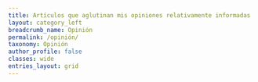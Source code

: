 ```yaml
---
title: Artículos que aglutinan mis opiniones relativamente informadas
layout: category_left
breadcrumb_name: Opinión
permalink: /opinión/
taxonomy: Opinión
author_profile: false
classes: wide
entries_layout: grid
---
```


